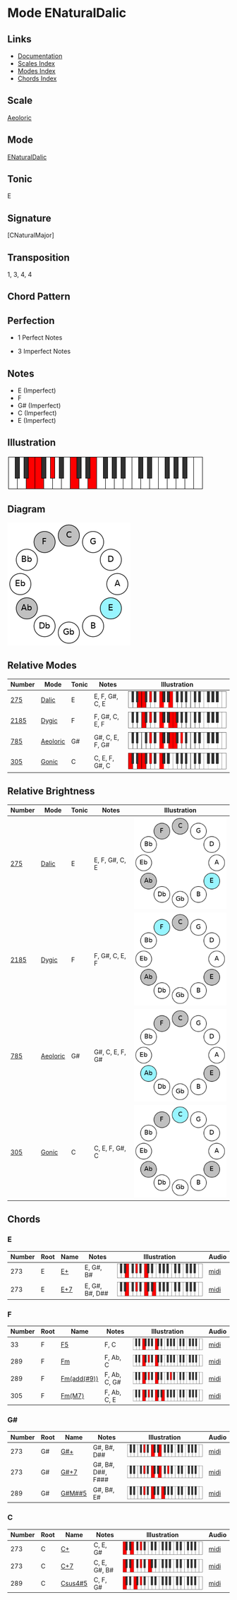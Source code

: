 # Mode ENaturalDalic

## Links

- [Documentation](README.md)
- [Scales Index](Scales.md)
- [Modes Index](Modes.md)
- [Chords Index](Chords.md)

## Scale

[Aeoloric](ScaleAeoloric.md)

## Mode

[ENaturalDalic](ModeENaturalDalic.md)

## Tonic

E

## Signature

[CNaturalMajor]

## Transposition

1, 3, 4, 4

## Chord Pattern



## Perfection

 - 1 Perfect Notes

 - 3 Imperfect Notes

## Notes

- E (Imperfect)
- F
- G# (Imperfect)
- C (Imperfect)
- E (Imperfect)

## Illustration

![ENaturalDalic](ModeENaturalDalic.png)

## Diagram

![ENaturalDalic](CircleModeENaturalDalic.png)

## Relative Modes

| Number | Mode | Tonic | Notes | Illustration |
|--------|------|-------|-------|--------------|
| [275](https://ianring.com/musictheory/scales/275) | [Dalic](ModeDalic.md) | E | E, F, G#, C, E | ![ENaturalDalic](ModeENaturalDalic.png) |
| [2185](https://ianring.com/musictheory/scales/2185) | [Dygic](ModeDygic.md) | F | F, G#, C, E, F | ![FNaturalDygic](ModeFNaturalDygic.png) |
| [785](https://ianring.com/musictheory/scales/785) | [Aeoloric](ModeAeoloric.md) | G# | G#, C, E, F, G# | ![GSharpAeoloric](ModeGSharpAeoloric.png) |
| [305](https://ianring.com/musictheory/scales/305) | [Gonic](ModeGonic.md) | C | C, E, F, G#, C | ![CNaturalGonic](ModeCNaturalGonic.png) |
## Relative Brightness

| Number | Mode | Tonic | Notes | Illustration |
|--------|------|-------|-------|--------------|
| [275](https://ianring.com/musictheory/scales/275) | [Dalic](ModeDalic.md) | E | E, F, G#, C, E | ![ENaturalDalic](CircleModeENaturalDalic.png) |
| [2185](https://ianring.com/musictheory/scales/2185) | [Dygic](ModeDygic.md) | F | F, G#, C, E, F | ![FNaturalDygic](CircleModeFNaturalDygic.png) |
| [785](https://ianring.com/musictheory/scales/785) | [Aeoloric](ModeAeoloric.md) | G# | G#, C, E, F, G# | ![GSharpAeoloric](CircleModeGSharpAeoloric.png) |
| [305](https://ianring.com/musictheory/scales/305) | [Gonic](ModeGonic.md) | C | C, E, F, G#, C | ![CNaturalGonic](CircleModeCNaturalGonic.png) |

## Chords

### E

| Number | Root | Name | Notes | Illustration | Audio |
|--------|------|------|-------|--------------|-------|
| 273 | E | [E+](ChordENaturalAugmented.md) | E, G#, B# | ![E+](ChordENaturalAugmentedRootPosition.png) | [midi](ChordENaturalAugmentedRootPosition.mid) |
| 273 | E | [E+7](ChordENaturalAugmentedAugmentedSeventh.md) | E, G#, B#, D## | ![E+7](ChordENaturalAugmentedAugmentedSeventhRootPosition.png) | [midi](ChordENaturalAugmentedAugmentedSeventhRootPosition.mid) |

### F

| Number | Root | Name | Notes | Illustration | Audio |
|--------|------|------|-------|--------------|-------|
| 33 | F | [F5](ChordFNaturalPowerChord.md) | F, C | ![F5](ChordFNaturalPowerChordRootPosition.png) | [midi](ChordFNaturalPowerChordRootPosition.mid) |
| 289 | F | [Fm](ChordFNaturalMinor.md) | F, Ab, C | ![Fm](ChordFNaturalMinorRootPosition.png) | [midi](ChordFNaturalMinorRootPosition.mid) |
| 289 | F | [Fm(add(#9))](ChordFNaturalMinorAddSharpNinth.md) | F, Ab, C, G# | ![Fm(add(#9))](ChordFNaturalMinorAddSharpNinthRootPosition.png) | [midi](ChordFNaturalMinorAddSharpNinthRootPosition.mid) |
| 305 | F | [Fm(M7)](ChordFNaturalMinorMajorSeventh.md) | F, Ab, C, E | ![Fm(M7)](ChordFNaturalMinorMajorSeventhRootPosition.png) | [midi](ChordFNaturalMinorMajorSeventhRootPosition.mid) |

### G#

| Number | Root | Name | Notes | Illustration | Audio |
|--------|------|------|-------|--------------|-------|
| 273 | G# | [G#+](ChordGSharpAugmented.md) | G#, B#, D## | ![G#+](ChordGSharpAugmentedRootPosition.png) | [midi](ChordGSharpAugmentedRootPosition.mid) |
| 273 | G# | [G#+7](ChordGSharpAugmentedAugmentedSeventh.md) | G#, B#, D##, F### | ![G#+7](ChordGSharpAugmentedAugmentedSeventhRootPosition.png) | [midi](ChordGSharpAugmentedAugmentedSeventhRootPosition.mid) |
| 289 | G# | [G#M##5](ChordGSharpMajorDoubleSharpFifth.md) | G#, B#, E# | ![G#M##5](ChordGSharpMajorDoubleSharpFifthRootPosition.png) | [midi](ChordGSharpMajorDoubleSharpFifthRootPosition.mid) |

### C

| Number | Root | Name | Notes | Illustration | Audio |
|--------|------|------|-------|--------------|-------|
| 273 | C | [C+](ChordCNaturalAugmented.md) | C, E, G# | ![C+](ChordCNaturalAugmentedRootPosition.png) | [midi](ChordCNaturalAugmentedRootPosition.mid) |
| 273 | C | [C+7](ChordCNaturalAugmentedAugmentedSeventh.md) | C, E, G#, B# | ![C+7](ChordCNaturalAugmentedAugmentedSeventhRootPosition.png) | [midi](ChordCNaturalAugmentedAugmentedSeventhRootPosition.mid) |
| 289 | C | [Csus4#5](ChordCNaturalSuspendedFourthSharpFifth.md) | C, F, G# | ![Csus4#5](ChordCNaturalSuspendedFourthSharpFifthRootPosition.png) | [midi](ChordCNaturalSuspendedFourthSharpFifthRootPosition.mid) |

